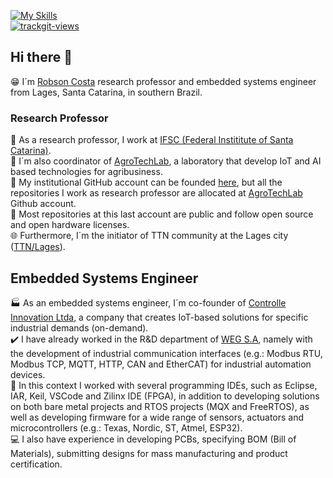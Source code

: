 [![My Skills](https://skillicons.dev/icons?i=c,cpp,python,dart,java,arduino,bsd,debian,ubuntu,vscode,flutter,androidstudio,git&theme=dark)](https://skillicons.dev)<br>
<a href="https://trackgit.com"><img src="https://us-central1-trackgit-analytics.cloudfunctions.net/token/ping/ltm9wdvqlwqwjlh1qial" alt="trackgit-views" /></a><br>
## Hi there 👋

😁 I´m [Robson Costa](https://www.linkedin.com/in/robson-costa-68057055/) research professor and embedded systems engineer from Lages, Santa Catarina, in southern Brazil.<br>

### Research Professor
🏢 As a research professor, I work at [IFSC (Federal Instititute of Santa Catarina)](https://www.ifsc.edu.br).<br>
🏫 I´m also coordinator of [AgroTechLab](https://agrotechlab.lages.ifsc.edu.br), a laboratory that develop IoT and AI based technologies for agribusiness.<br>
🌱 My institutional GitHub account can be founded [here](https://github.com/robsoncosta-ifsc), but all the repositories I work as research professor are allocated at [AgroTechLab](https://github.com/AgroTechLab-IFSC) Github account.<br>
👯 Most repositories at this last account are public and follow open source and open hardware licenses.<br>
🌐 Furthermore, I´m the initiator of TTN community at the Lages city ([TTN/Lages](https://www.thethingsnetwork.org/community/lages/)).<br>

## Embedded Systems Engineer
🏭 As an embedded systems engineer, I´m co-founder of [Controlle Innovation Ltda](https://github.com/controlle-innovation), a company that creates IoT-based solutions for specific industrial demands (on-demand).<br>
✔️ I have already worked in the R&D department of [WEG S.A](https://weg.net), namely with the development of industrial communication interfaces (e.g.: Modbus RTU, Modbus TCP, MQTT, HTTP, CAN and EtherCAT) for industrial automation devices.<br>
🐙 In this context I worked with several programming IDEs, such as Eclipse, IAR, Keil, VSCode and Zilinx IDE (FPGA), in addition to developing solutions on both bare metal projects and RTOS projects (MQX and FreeRTOS), as well as developing firmware for a wide range of sensors, actuators and microcontrollers (e.g.: Texas, Nordic, ST, Atmel, ESP32).<br>
💻 I also have experience in developing PCBs, specifying BOM (Bill of Materials), submitting designs for mass manufacturing and product certification.<br>
